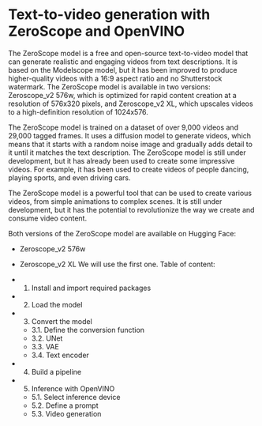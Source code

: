 # Text-to-video generation with ZeroScope and OpenVINO

The ZeroScope model is a free and open-source text-to-video model that can generate realistic and engaging videos from text descriptions. It is based on the Modelscope model, but it has been improved to produce higher-quality videos with a 16:9 aspect ratio and no Shutterstock watermark. The ZeroScope model is available in two versions: Zeroscope_v2 576w, which is optimized for rapid content creation at a resolution of 576x320 pixels, and Zeroscope_v2 XL, which upscales videos to a high-definition resolution of 1024x576.

The ZeroScope model is trained on a dataset of over 9,000 videos and 29,000 tagged frames. It uses a diffusion model to generate videos, which means that it starts with a random noise image and gradually adds detail to it until it matches the text description. The ZeroScope model is still under development, but it has already been used to create some impressive videos. For example, it has been used to create videos of people dancing, playing sports, and even driving cars.

The ZeroScope model is a powerful tool that can be used to create various videos, from simple animations to complex scenes. It is still under development, but it has the potential to revolutionize the way we create and consume video content.

Both versions of the ZeroScope model are available on Hugging Face:

- Zeroscope_v2 576w
- Zeroscope_v2 XL We will use the first one.
Table of content:

- 1. Install and import required packages
- 2. Load the model
- 3. Convert the model
    - 3.1. Define the conversion function
    - 3.2. UNet
    - 3.3. VAE
    - 3.4. Text encoder
- 4. Build a pipeline
- 5. Inference with OpenVINO
    - 5.1. Select inference device
    - 5.2. Define a prompt
    - 5.3. Video generation